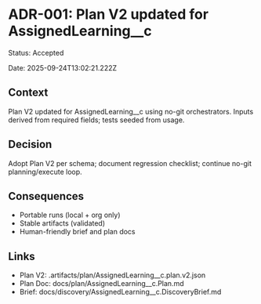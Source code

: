 # ADR-001: Plan V2 updated for AssignedLearning__c

Status: Accepted

Date: 2025-09-24T13:02:21.222Z

## Context
Plan V2 updated for AssignedLearning__c using no-git orchestrators. Inputs derived from required fields; tests seeded from usage.

## Decision
Adopt Plan V2 per schema; document regression checklist; continue no-git planning/execute loop.

## Consequences
- Portable runs (local + org only)
- Stable artifacts (validated)
- Human-friendly brief and plan docs

## Links
- Plan V2: .artifacts/plan/AssignedLearning__c.plan.v2.json
- Plan Doc: docs/plan/AssignedLearning__c.Plan.md
- Brief: docs/discovery/AssignedLearning__c.DiscoveryBrief.md

